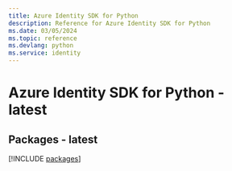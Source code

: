 ```yaml
---
title: Azure Identity SDK for Python
description: Reference for Azure Identity SDK for Python
ms.date: 03/05/2024
ms.topic: reference
ms.devlang: python
ms.service: identity
---
```

# Azure Identity SDK for Python - latest
## Packages - latest
[!INCLUDE [packages](identity-index.md)]
